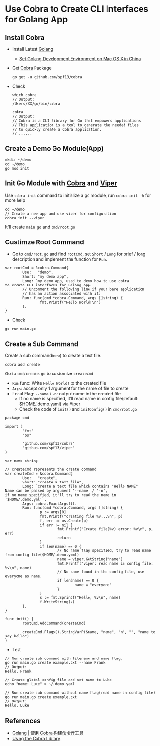 # Use Cobra to Create CLI Interfaces for Golang App

## Install Cobra
* Install Latest [Golang](https://golang.org)
  * [Set Golang Development Environment on Mac OS X in China](https://github.com/northbright/Notes/blob/master/Golang/Install/setup-golang-dev-env-on-mac-os-x.md)

* Get [Cobra](https://github.com/spf13/cobra) Package

  ```
  go get -u github.com/spf13/cobra
  ```

* Check
  
  ```
  which cobra
  // Output:
  /Users/XX/go/bin/cobra
  ```

  ```
  cobra
  // Output:
  // Cobra is a CLI library for Go that empowers applications.
  // This application is a tool to generate the needed files
  // to quickly create a Cobra application.
  // ......
  ```

## Create a Demo Go Module(App)
```
mkdir ~/demo
cd ~/demo
go mod init
```

## Init Go Module with [Cobra](https://github.com/spf13/cobra) and [Viper](https://github.com/spf13/viper)
Use `cobra init` command to initialize a go module, run `cobra init -h` for more help

```
cd ~/demo
// Create a new app and use viper for configuration
cobra init --viper
```

It'll create `main.go` and `cmd/root.go`

## Custimze Root Command
* Go to `cmd/root.go` and find `rootCmd`, set `Short` / `Long` for brief / long description and implement the function for `Run`.

```
var rootCmd = &cobra.Command{
        Use:   "demo",
        Short: "my demo app",
        Long: `my demo app, used to demo how to use cobra
to create CLI interfaces for Golang app.
        // Uncomment the following line if your bare application
        // has an action associated with it:
        Run: func(cmd *cobra.Command, args []string) {
                fmt.Printf("Hello World!\n")
        },
}
```

* Check
```
go run main.go
```

## Create a Sub Command
Create a sub command(`new`) to create a text file.

```
cobra add create
```

Go to `cmd/create.go` to customize `createCmd`
* `Run` func: Write `Hello World!` to the created file
* `Args`: accept only 1 argument for the name of file to create
* Local Flag: `--name` / `-n`: output name in the created file
  * If no name is specified, it'll read name in config file(default: $HOME/.demo.yaml) via Viper
  * Check the code of `init()` and `initConfig()` in `cmd/root.go`

```
package cmd

import (
        "fmt"
        "os"

        "github.com/spf13/cobra"
        "github.com/spf13/viper"
)

var name string

// createCmd represents the create command
var createCmd = &cobra.Command{
        Use:   "create",
        Short: "create a text file",
        Long: `create a text file which contains "Hello NAME"
Name can be passed by argument '--name' / '-n',
if no name specified, it'll try to read the name in '$HOME/.demo.yml'`,
        Args: cobra.ExactArgs(1),
        Run: func(cmd *cobra.Command, args []string) {
                p := args[0]
                fmt.Printf("creating file %v...\n", p)
                f, err := os.Create(p)
                if err != nil {
                        fmt.Printf("Create file(%v) error: %v\n", p, err)
                        return
                }
                if len(name) == 0 {
                        // No name flag specified, try to read name from config file($HOME/.demo.yaml)
                        name = viper.GetString("name")
                        fmt.Printf("viper: read name in config file: %v\n", name)
                        // No name found in the config file, use everyone as name.
                        if len(name) == 0 {
                                name = "everyone"
                        }
                }
                s := fmt.Sprintf("Hello, %v\n", name)
                f.WriteString(s)
        },
}

func init() {
        rootCmd.AddCommand(createCmd)

        createCmd.Flags().StringVarP(&name, "name", "n", "", "name to say hello")
}
```

* Test

```
// Run create sub command with filename and name flag.
go run main.go create example.txt --name Frank
// Output:
Hello, Frank
```

```
// Create global config file and set name to Luke
echo "name: Luke" > ~/.demo.yaml
```

```
// Run create sub command without name flag(read name in config file)
go run main.go create example.txt
// Output:
Hello, Luke
```

## References
* [Golang | 使用 Cobra 构建命令行工具](https://www.jianshu.com/p/63dd2075eb22)
* [Using the Cobra Library](https://github.com/spf13/cobra/blob/master/user_guide.md#using-the-cobra-library)
